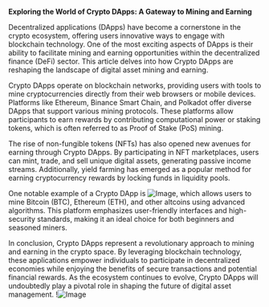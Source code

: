 **Exploring the World of Crypto DApps: A Gateway to Mining and Earning**

Decentralized applications (DApps) have become a cornerstone in the crypto ecosystem, offering users innovative ways to engage with blockchain technology. One of the most exciting aspects of DApps is their ability to facilitate mining and earning opportunities within the decentralized finance (DeFi) sector. This article delves into how Crypto DApps are reshaping the landscape of digital asset mining and earning.

Crypto DApps operate on blockchain networks, providing users with tools to mine cryptocurrencies directly from their web browsers or mobile devices. Platforms like Ethereum, Binance Smart Chain, and Polkadot offer diverse DApps that support various mining protocols. These platforms allow participants to earn rewards by contributing computational power or staking tokens, which is often referred to as Proof of Stake (PoS) mining. 

The rise of non-fungible tokens (NFTs) has also opened new avenues for earning through Crypto DApps. By participating in NFT marketplaces, users can mint, trade, and sell unique digital assets, generating passive income streams. Additionally, yield farming has emerged as a popular method for earning cryptocurrency rewards by locking funds in liquidity pools.

One notable example of a Crypto DApp is ![Image](https://github.com/user-attachments/assets/3be06921-4469-491d-bd37-5f14c53422b7), which allows users to mine Bitcoin (BTC), Ethereum (ETH), and other altcoins using advanced algorithms. This platform emphasizes user-friendly interfaces and high-security standards, making it an ideal choice for both beginners and seasoned miners.

In conclusion, Crypto DApps represent a revolutionary approach to mining and earning in the crypto space. By leveraging blockchain technology, these applications empower individuals to participate in decentralized economies while enjoying the benefits of secure transactions and potential financial rewards. As the ecosystem continues to evolve, Crypto DApps will undoubtedly play a pivotal role in shaping the future of digital asset management. !![Image](https://github.com/user-attachments/assets/3be06921-4469-491d-bd37-5f14c53422b7)